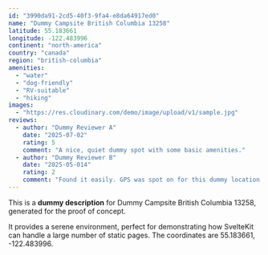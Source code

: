 ```yaml
---
id: "3990da91-2cd5-40f3-9fa4-e8da64917ed0"
name: "Dummy Campsite British Columbia 13258"
latitude: 55.183661
longitude: -122.483996
continent: "north-america"
country: "canada"
region: "british-columbia"
amenities:
  - "water"
  - "dog-friendly"
  - "RV-suitable"
  - "hiking"
images:
  - "https://res.cloudinary.com/demo/image/upload/v1/sample.jpg"
reviews:
  - author: "Dummy Reviewer A"
    date: "2025-07-02"
    rating: 5
    comment: "A nice, quiet dummy spot with some basic amenities."
  - author: "Dummy Reviewer B"
    date: "2025-05-014"
    rating: 2
    comment: "Found it easily. GPS was spot on for this dummy location."
---
```


This is a **dummy description** for Dummy Campsite British Columbia 13258, generated for the proof of concept.

It provides a serene environment, perfect for demonstrating how SvelteKit can handle a large number of static pages. The coordinates are 55.183661, -122.483996.
